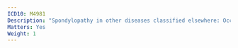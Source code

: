 ```yaml
---
ICD10: M4981
Description: "Spondylopathy in other diseases classified elsewhere: Occipito-atlanto-axial region"
Matters: Yes
Weight: 1
---
```

